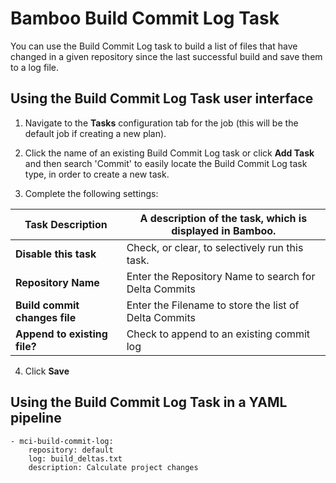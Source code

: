 # Bamboo Build Commit Log Task

You can use the Build Commit Log task to build a list of files that have changed in a given repository since the last successful build and save them to a log file.

## Using the Build Commit Log Task user interface

1.  Navigate to the **Tasks** configuration tab for the job (this will be the default job if creating a new plan).
    
2.  Click the name of an existing Build Commit Log task or click **Add Task** and then search 'Commit' to easily locate the Build Commit Log task type, in order to create a new task.
    
3.  Complete the following settings:
    

| **Task Description** | A description of the task, which is displayed in Bamboo. |
| --- | --- |
| **Disable this task** | Check, or clear, to selectively run this task. |
| **Repository Name** | Enter the Repository Name to search for Delta Commits |
| **Build commit changes file** | Enter the Filename to store the list of Delta Commits |
| **Append to existing file?** | Check to append to an existing commit log |

4.  Click **Save**
    

## Using the Build Commit Log Task in a YAML pipeline

```
- mci-build-commit-log:
    repository: default
    log: build_deltas.txt
    description: Calculate project changes
```